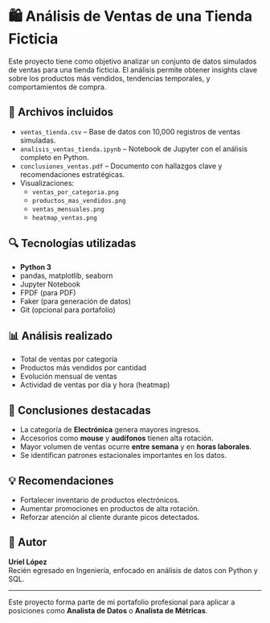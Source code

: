 # 🛍️ Análisis de Ventas de una Tienda Ficticia

Este proyecto tiene como objetivo analizar un conjunto de datos simulados de ventas para una tienda ficticia. El análisis permite obtener insights clave sobre los productos más vendidos, tendencias temporales, y comportamientos de compra.

## 📂 Archivos incluidos

- `ventas_tienda.csv` – Base de datos con 10,000 registros de ventas simuladas.
- `analisis_ventas_tienda.ipynb` – Notebook de Jupyter con el análisis completo en Python.
- `conclusiones_ventas.pdf` – Documento con hallazgos clave y recomendaciones estratégicas.
- Visualizaciones:
  - `ventas_por_categoria.png`
  - `productos_mas_vendidos.png`
  - `ventas_mensuales.png`
  - `heatmap_ventas.png`

## 🔍 Tecnologías utilizadas

- **Python 3**
- pandas, matplotlib, seaborn
- Jupyter Notebook
- FPDF (para PDF)
- Faker (para generación de datos)
- Git (opcional para portafolio)

## 📊 Análisis realizado

- Total de ventas por categoría
- Productos más vendidos por cantidad
- Evolución mensual de ventas
- Actividad de ventas por día y hora (heatmap)

## 🧠 Conclusiones destacadas

- La categoría de **Electrónica** genera mayores ingresos.
- Accesorios como **mouse** y **audífonos** tienen alta rotación.
- Mayor volumen de ventas ocurre **entre semana** y en **horas laborales**.
- Se identifican patrones estacionales importantes en los datos.

## 💡 Recomendaciones

- Fortalecer inventario de productos electrónicos.
- Aumentar promociones en productos de alta rotación.
- Reforzar atención al cliente durante picos detectados.

## 📌 Autor

**Uriel López**  
Recién egresado en Ingeniería, enfocado en análisis de datos con Python y SQL.

---

Este proyecto forma parte de mi portafolio profesional para aplicar a posiciones como **Analista de Datos** o **Analista de Métricas**.

